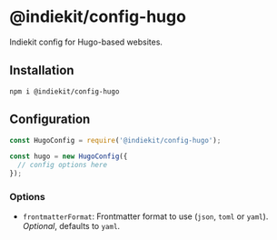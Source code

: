 # @indiekit/config-hugo

Indiekit config for Hugo-based websites.

## Installation

`npm i @indiekit/config-hugo`

## Configuration

```js
const HugoConfig = require('@indiekit/config-hugo');

const hugo = new HugoConfig({
  // config options here
});
```

### Options

* `frontmatterFormat`: Frontmatter format to use (`json`, `toml` or `yaml`). *Optional*, defaults to `yaml`.
